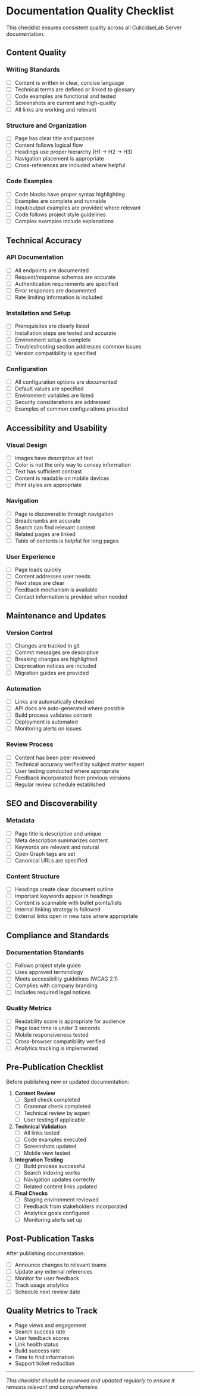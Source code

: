 # Documentation Quality Checklist

This checklist ensures consistent quality across all CulicidaeLab Server documentation.

## Content Quality

### Writing Standards
- [ ] Content is written in clear, concise language
- [ ] Technical terms are defined or linked to glossary
- [ ] Code examples are functional and tested
- [ ] Screenshots are current and high-quality
- [ ] All links are working and relevant

### Structure and Organization
- [ ] Page has clear title and purpose
- [ ] Content follows logical flow
- [ ] Headings use proper hierarchy (H1 → H2 → H3)
- [ ] Navigation placement is appropriate
- [ ] Cross-references are included where helpful

### Code Examples
- [ ] Code blocks have proper syntax highlighting
- [ ] Examples are complete and runnable
- [ ] Input/output examples are provided where relevant
- [ ] Code follows project style guidelines
- [ ] Complex examples include explanations

## Technical Accuracy

### API Documentation
- [ ] All endpoints are documented
- [ ] Request/response schemas are accurate
- [ ] Authentication requirements are specified
- [ ] Error responses are documented
- [ ] Rate limiting information is included

### Installation and Setup
- [ ] Prerequisites are clearly listed
- [ ] Installation steps are tested and accurate
- [ ] Environment setup is complete
- [ ] Troubleshooting section addresses common issues
- [ ] Version compatibility is specified

### Configuration
- [ ] All configuration options are documented
- [ ] Default values are specified
- [ ] Environment variables are listed
- [ ] Security considerations are addressed
- [ ] Examples of common configurations provided

## Accessibility and Usability

### Visual Design
- [ ] Images have descriptive alt text
- [ ] Color is not the only way to convey information
- [ ] Text has sufficient contrast
- [ ] Content is readable on mobile devices
- [ ] Print styles are appropriate

### Navigation
- [ ] Page is discoverable through navigation
- [ ] Breadcrumbs are accurate
- [ ] Search can find relevant content
- [ ] Related pages are linked
- [ ] Table of contents is helpful for long pages

### User Experience
- [ ] Page loads quickly
- [ ] Content addresses user needs
- [ ] Next steps are clear
- [ ] Feedback mechanism is available
- [ ] Contact information is provided when needed

## Maintenance and Updates

### Version Control
- [ ] Changes are tracked in git
- [ ] Commit messages are descriptive
- [ ] Breaking changes are highlighted
- [ ] Deprecation notices are included
- [ ] Migration guides are provided

### Automation
- [ ] Links are automatically checked
- [ ] API docs are auto-generated where possible
- [ ] Build process validates content
- [ ] Deployment is automated
- [ ] Monitoring alerts on issues

### Review Process
- [ ] Content has been peer reviewed
- [ ] Technical accuracy verified by subject matter expert
- [ ] User testing conducted where appropriate
- [ ] Feedback incorporated from previous versions
- [ ] Regular review schedule established

## SEO and Discoverability

### Metadata
- [ ] Page title is descriptive and unique
- [ ] Meta description summarizes content
- [ ] Keywords are relevant and natural
- [ ] Open Graph tags are set
- [ ] Canonical URLs are specified

### Content Structure
- [ ] Headings create clear document outline
- [ ] Important keywords appear in headings
- [ ] Content is scannable with bullet points/lists
- [ ] Internal linking strategy is followed
- [ ] External links open in new tabs where appropriate

## Compliance and Standards

### Documentation Standards
- [ ] Follows project style guide
- [ ] Uses approved terminology
- [ ] Meets accessibility guidelines (WCAG 2.1)
- [ ] Complies with company branding
- [ ] Includes required legal notices

### Quality Metrics
- [ ] Readability score is appropriate for audience
- [ ] Page load time is under 3 seconds
- [ ] Mobile responsiveness tested
- [ ] Cross-browser compatibility verified
- [ ] Analytics tracking is implemented

## Pre-Publication Checklist

Before publishing new or updated documentation:

1. **Content Review**
   - [ ] Spell check completed
   - [ ] Grammar check completed
   - [ ] Technical review by expert
   - [ ] User testing if applicable

2. **Technical Validation**
   - [ ] All links tested
   - [ ] Code examples executed
   - [ ] Screenshots updated
   - [ ] Mobile view tested

3. **Integration Testing**
   - [ ] Build process successful
   - [ ] Search indexing works
   - [ ] Navigation updates correctly
   - [ ] Related content links updated

4. **Final Checks**
   - [ ] Staging environment reviewed
   - [ ] Feedback from stakeholders incorporated
   - [ ] Analytics goals configured
   - [ ] Monitoring alerts set up

## Post-Publication Tasks

After publishing documentation:

- [ ] Announce changes to relevant teams
- [ ] Update any external references
- [ ] Monitor for user feedback
- [ ] Track usage analytics
- [ ] Schedule next review date

## Quality Metrics to Track

- Page views and engagement
- Search success rate
- User feedback scores
- Link health status
- Build success rate
- Time to find information
- Support ticket reduction

---

*This checklist should be reviewed and updated regularly to ensure it remains relevant and comprehensive.*
